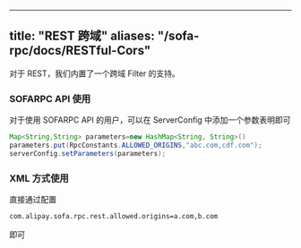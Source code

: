 
---

title: "REST 跨域"
aliases: "/sofa-rpc/docs/RESTful-Cors"
---

对于 REST，我们内置了一个跨域 Filter 的支持。

### SOFARPC API 使用

对于使用 SOFARPC API 的用户，可以在 ServerConfig 中添加一个参数表明即可

```java
Map<String,String> parameters=new HashMap<String, String>()
parameters.put(RpcConstants.ALLOWED_ORIGINS,"abc.com,cdf.com");
serverConfig.setParameters(parameters);
```

### XML 方式使用

直接通过配置

```xml
com.alipay.sofa.rpc.rest.allowed.origins=a.com,b.com

```

即可
